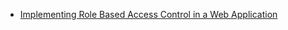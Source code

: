 * [Implementing Role Based Access Control in a Web Application](https://blog.warrant.dev/implementing-role-based-access-control/)